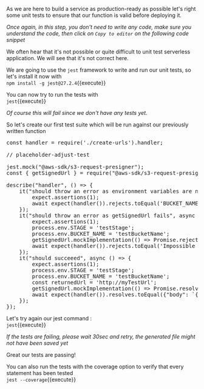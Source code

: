As we are here to build a service as production-ready as possible let's right some unit tests to ensure that our function is valid before deploying it.

*Once again, in this step, you don't need to write any code, make sure you understand the code, then click on `Copy to editor` on the following code snippet* 

We often hear that it's not possible or quite difficult to unit test serverless application. We will see that it's not correct here.

We are going to use the `jest` framework to write and run our unit tests, so let's install it now with  
`npm install -g jest@27.2.4`{{execute}}

You can now try to run the tests with  
`jest`{{execute}}

*Of course this will fail since we don't have any tests yet.*

So let's create our first test suite which will be run against our previously written function

<pre class="file" data-filename="create-urls.spec.js" data-target="replace">
const handler = require('./create-urls').handler;

// placeholder-adjust-test

jest.mock("@aws-sdk/s3-request-presigner");
const { getSignedUrl } = require("@aws-sdk/s3-request-presigner");

describe("handler", () => {
    it("should throw an error as environment variables are not set", async () => {
        expect.assertions(1);
        await expect(handler()).rejects.toEqual('BUCKET_NAME and STAGE environment variables could not be found');
    });
    it("should throw an error as getSignedUrl fails", async () => {
        expect.assertions(1);
        process.env.STAGE = 'testStage';
        process.env.BUCKET_NAME = 'testBucketName';
        getSignedUrl.mockImplementation(() => Promise.reject());
        await expect(handler()).rejects.toEqual('Impossible to create pre-signed urls');
    });
    it("should succeeed", async () => {
        expect.assertions(1);
        process.env.STAGE = 'testStage';
        process.env.BUCKET_NAME = 'testBucketName';
        const returnedUrl = 'http://myTestUrl';
        getSignedUrl.mockImplementation(() => Promise.resolve(returnedUrl));
        await expect(handler()).resolves.toEqual({"body": `{"uploadUrl":"${returnedUrl}","unprocessedUrl":"${returnedUrl}","processedUrl":"${returnedUrl}"}`, 'statusCode': 202});
    });
});
</pre>

Let's try again our jest command :  
`jest`{{execute}}

*If the tests are failing, please wait 30sec and retry, the generated file might not have been saved yet*

Great our tests are passing!

You can also run the tests with the coverage option to verify that every statement has been tested  
`jest --coverage`{{execute}}